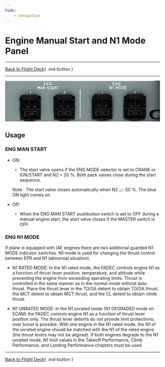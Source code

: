 ```yaml
---
hide:
    - navigation
---
```


# Engine Manual Start and N1 Mode Panel

---

[Back to Flight Deck](../flight-deck.md){ .md-button }

---

![Engine Manual Start an N1 Mode](../../assets/a32nx-briefing/overhead-panel/eng-man-start.png "Engine Manual Start an N1 Mode")

## Usage

### ENG MAN START

- ON:
    - The start valve opens if the ENG MODE selector is set to CRANK or IGN/START and N2 < 20 %. Both pack valves close during the start sequence.

    Note : The start valve closes automatically when N2 ;;:: 50 %. The blue ON light comes on.

- Off:
    - When the ENG MAN START pushbutton switch is set to OFF during a manual engine start, the start valve closes if the MASTER switch is OFF.

### ENG N1 MODE

If plane is equipped with IAE engines there are two additional guarded N1 MODE indicator switches. N1 mode is used for changing the thrust control between EPR and N1 (abnormal situation).

- N1 RATED MODE: In the N1 rated mode, the FADEC controls engine N1 as a function of thrust lever position, temperature, and altitude while preventing the engine from exceeding operating limits. Thrust is controlled in the same manner as in the normal mode without auto thrust. Place the thrust lever in the TO/GA detent to obtain TO/GA thrust, the MCT detent to obtain MCT thrust, and the CL detent to obtain climb thrust.

- N1 UNRATED MODE: In the N1 unrated mode (N1 DEGRADED mode on ECAM) the FADEC controls engine N1 as a function of thrust lever position only.
The thrust lever detents do not provide limit protections; over boost is possible. With one engine in the N1 rated mode, the N1 of the unrated engine should be matched with the N1 of the rated engine (the thrust levers may not be aligned). If both engines degrade to the N1 unrated mode, N1 limit values in the Takeoff Performance, Climb Performance, and Landing Performance chapters must be used.

---

[Back to Flight Deck](../flight-deck.md){ .md-button }
